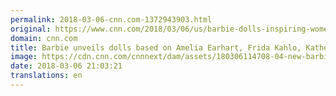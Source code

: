 ```yaml
---
permalink: 2018-03-06-cnn.com-1372943903.html
original: https://www.cnn.com/2018/03/06/us/barbie-dolls-inspiring-women-trnd/index.html
domain: cnn.com
title: Barbie unveils dolls based on Amelia Earhart, Frida Kahlo, Katherine Johnson and Chloe Kim
image: https://cdn.cnn.com/cnnnext/dam/assets/180306114708-04-new-barbies-0306-super-tease.jpg
date: 2018-03-06 21:03:21
translations: en
---
```


